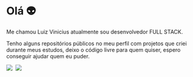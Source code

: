 <h1>Olá 👽 </h1>

Me chamou Luiz Vinicius atualmente sou desenvolvedor FULL STACK.

Tenho alguns repositórios públicos no meu perfil com projetos que criei durante meus estudos, deixo o código livre para quem quiser, espero conseguir ajudar quem eu puder.

<div>
  <a href="mailto:lvpsalgado.contato@gmail.com"><img src="https://img.shields.io/badge/Gmail-D14836?style=for-the-badge&logo=gmail&logoColor=white"></a>
  <a href="https://www.linkedin.com/in/luiz-vinicius-salgado/" target="_blank"><img src="https://img.shields.io/badge/LinkedIn-0077B5?style=for-the-badge&logo=linkedin&logoColor=white" alt=""></a>
  <a href="https://instagram.com/luiz_salgadoo"><img src="https://img.shields.io/badge/Instagram-E4405F?style=for-the-badge&logo=instagram&logoColor=white"></a>
</div>

 

          
          
